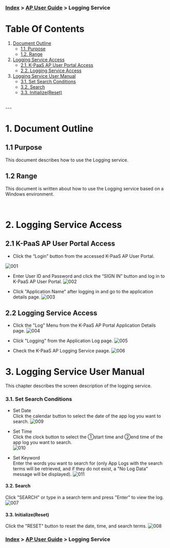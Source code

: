 ### [Index](https://github.com/K-PaaS/Guide-eng/blob/master/README.md) > [AP User Guide](../README.md) > Logging Service


# Table Of Contents

1. [Document Outline](#1)
	- [1.1. Purpose](#1-1)
	- [1.2. Range](#1-2)
2. [Logging Service Access](#2)
	- [2.1. K-PaaS AP User Portal Access](#2-1)
	- [2.2. Logging Service Access](#2-2)
3. [Logging Service User Manual](#3)
	- [3.1. Set Search Conditions](#3-1)
	- [3.2. Search](#3-2)
	- [3.3. Initialize(Reset)](#3-3)

<br/>
---

# <div id='1'/> 1. Document Outline
## <div id='1-1'/> 1.1 Purpose
This document describes how to use the Logging service.

## <div id='1-2'/> 1.2 Range
This document is written about how to use the Logging service based on a Windows environment.

<br/>

# <div id='2'/> 2. Logging Service Access

## <div id='2-1'/> 2.1 K-PaaS AP User Portal Access
- Click the “Login” button from the accessed K-PaaS AP User Portal.

![001]

- Enter User ID and Password and click the “SIGN IN” button and log in to K-PaaS AP User Portal.
![002]

- Click "Application Name" after logging in and go to the application details page.
![003]

## <div id='2-2'/> 2.2 Logging Service Access

- Click the "Log" Menu from the K-PaaS AP Portal Application Details page.
![004]

- Click "Logging" from the Application Log page.
![005]

- Check the K-PaaS AP Logging Service paage.
![006]

# <div id='3'/> 3. Logging Service User Manual
This chapter describes the screen description of the logging service.

### <div id='3-1'/> 3.1. Set Search Conditions
- Set Date  
  Click the calendar button to select the date of the app log you want to search.
![009]

- Set Time  
  Click the clock button to select the ①start time and ②end time of the app log you want to search.  
![010]

- Set Keyword  
  Enter the words you want to search for (only App Logs with the search terms will be retrieved, and if they do not exist, a "No Log Data" message will be displayed).
![011]

#### <div id='3-2'/> 3.2. Search
Click "SEARCH" or type in a search term and press "Enter" to view the log.
![007]

#### <div id='3-3'/> 3.3. Initialize(Reset)
Click the "RESET" button to reset the date, time, and search terms.
![008]



[001]:./images/logging-service/image001.png
[002]:./images/logging-service/image002.png
[003]:./images/logging-service/image003.png
[004]:./images/logging-service/image004.png
[005]:./images/logging-service/image005.png
[006]:./images/logging-service/image006.png
[007]:./images/logging-service/image007.png
[008]:./images/logging-service/image008.png
[009]:./images/logging-service/image009.png
[010]:./images/logging-service/image010.png
[011]:./images/logging-service/image011.png


### [Index](https://github.com/K-PaaS/Guide-eng/blob/master/README.md) > [AP User Guide](../README.md) > Logging Service
